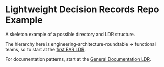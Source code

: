 # Lightweight Decision Records Repo Example

A skeleton example of a possible directory and LDR structure.

The hierarchy here is engineering-architecture-roundtable -> functional teams, so to start at the [first EAR LDR](./engineering-architecture-roundtable/001_initial.md).

For documentation patterns, start at the [General Documentation LDR](./engineering-architecture-roundtable/002_general_documentation.md).

